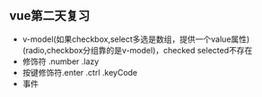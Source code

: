 ## vue第二天复习
- v-model(如果checkbox,select多选是数组，提供一个value属性)(radio,checkbox分组靠的是v-model)，checked selected不存在
- 修饰符 .number .lazy
- 按键修饰符.enter .ctrl .keyCode
- 事件